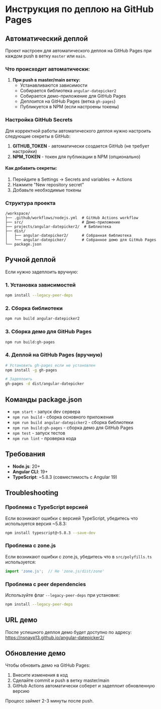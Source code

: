 # Инструкция по деплою на GitHub Pages

## Автоматический деплой

Проект настроен для автоматического деплоя на GitHub Pages при каждом push в ветку `master` или `main`.

### Что происходит автоматически:

1. **При push в master/main ветку:**
   - Устанавливаются зависимости
   - Собирается библиотека `angular-datepicker2`
   - Собирается демо-приложение для GitHub Pages
   - Деплоится на GitHub Pages (ветка `gh-pages`)
   - Публикуется в NPM (если настроены токены)

### Настройка GitHub Secrets

Для корректной работы автоматического деплоя нужно настроить следующие секреты в GitHub:

1. **GITHUB_TOKEN** - автоматически создается GitHub (не требует настройки)
2. **NPM_TOKEN** - токен для публикации в NPM (опционально)

#### Как добавить секреты:
1. Перейдите в Settings → Secrets and variables → Actions
2. Нажмите "New repository secret"
3. Добавьте необходимые токены

### Структура проекта

```
/workspace/
├── .github/workflows/nodejs.yml  # GitHub Actions workflow
├── src/                          # Демо-приложение
├── projects/angular-datepicker2/  # Библиотека
├── dist/
│   ├── angular-datepicker2/      # Собранная библиотека
│   └── angular-datepicker/       # Собранное демо для GitHub Pages
└── package.json
```

## Ручной деплой

Если нужно задеплоить вручную:

### 1. Установка зависимостей
```bash
npm install --legacy-peer-deps
```

### 2. Сборка библиотеки
```bash
npm run build angular-datepicker2
```

### 3. Сборка демо для GitHub Pages
```bash
npm run build:gh-pages
```

### 4. Деплой на GitHub Pages (вручную)
```bash
# Установить gh-pages если не установлен
npm install -g gh-pages

# Задеплоить
gh-pages -d dist/angular-datepicker
```

## Команды package.json

- `npm start` - запуск dev сервера
- `npm run build` - сборка основного приложения
- `npm run build angular-datepicker2` - сборка библиотеки
- `npm run build:gh-pages` - сборка демо для GitHub Pages
- `npm test` - запуск тестов
- `npm run lint` - проверка кода

## Требования

- **Node.js**: 20+
- **Angular CLI**: 19+
- **TypeScript**: ~5.8.3 (совместимость с Angular 19)

## Troubleshooting

### Проблема с TypeScript версией
Если возникают ошибки с версией TypeScript, убедитесь что используется версия ~5.8.3:
```bash
npm install typescript@~5.8.3 --save-dev
```

### Проблема с zone.js
Если возникают ошибки с zone.js, убедитесь что в `src/polyfills.ts` используется:
```typescript
import 'zone.js';  // Не 'zone.js/dist/zone'
```

### Проблема с peer dependencies
Используйте флаг `--legacy-peer-deps` при установке:
```bash
npm install --legacy-peer-deps
```

## URL демо

После успешного деплоя демо будет доступно по адресу:
https://nsnayp13.github.io/angular-datepicker2/

## Обновление демо

Чтобы обновить демо на GitHub Pages:
1. Внесите изменения в код
2. Сделайте commit и push в ветку master/main
3. GitHub Actions автоматически соберет и задеплоит обновленную версию

Процесс займет 2-3 минуты после push.